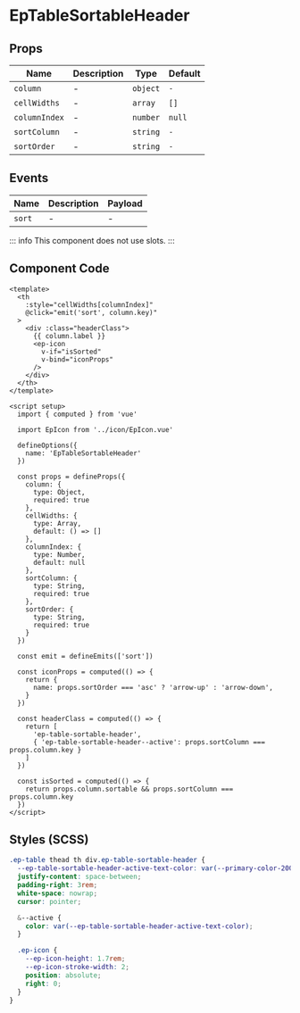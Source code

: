 # EpTableSortableHeader



## Props
| Name | Description | Type | Default |
|------|-------------|------|---------|
| `column` | - | `object` | `-` |
| `cellWidths` | - | `array` | `[]` |
| `columnIndex` | - | `number` | `null` |
| `sortColumn` | - | `string` | `-` |
| `sortOrder` | - | `string` | `-` |

## Events
| Name    | Description                 | Payload    |
|---------|-----------------------------|------------|
| `sort` | - | - |


::: info
This component does not use slots.
:::

## Component Code

```vue
<template>
  <th
    :style="cellWidths[columnIndex]"
    @click="emit('sort', column.key)"
  >
    <div :class="headerClass">
      {{ column.label }}
      <ep-icon
        v-if="isSorted"
        v-bind="iconProps"
      />
    </div>
  </th>
</template>

<script setup>
  import { computed } from 'vue'

  import EpIcon from '../icon/EpIcon.vue'

  defineOptions({
    name: 'EpTableSortableHeader'
  })

  const props = defineProps({
    column: {
      type: Object,
      required: true
    },
    cellWidths: {
      type: Array,
      default: () => []
    },
    columnIndex: {
      type: Number,
      default: null
    },
    sortColumn: {
      type: String,
      required: true
    },
    sortOrder: {
      type: String,
      required: true
    }
  })

  const emit = defineEmits(['sort'])

  const iconProps = computed(() => {
    return {
      name: props.sortOrder === 'asc' ? 'arrow-up' : 'arrow-down',
    }
  })

  const headerClass = computed(() => {
    return [
      'ep-table-sortable-header',
      { 'ep-table-sortable-header--active': props.sortColumn === props.column.key }
    ]
  })

  const isSorted = computed(() => {
    return props.column.sortable && props.sortColumn === props.column.key
  })
</script>
```

## Styles (SCSS)

```scss
.ep-table thead th div.ep-table-sortable-header {
  --ep-table-sortable-header-active-text-color: var(--primary-color-200);
  justify-content: space-between;
  padding-right: 3rem;
  white-space: nowrap;
  cursor: pointer;

  &--active {
    color: var(--ep-table-sortable-header-active-text-color);
  }

  .ep-icon {
    --ep-icon-height: 1.7rem;
    --ep-icon-stroke-width: 2;
    position: absolute;
    right: 0;
  }
}
```